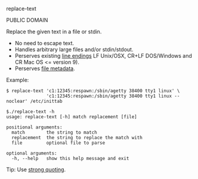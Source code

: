 replace-text

PUBLIC DOMAIN

Replace the given text in a file or stdin.

* No need to escape text.
* Handles arbitrary large files and/or stdin/stdout.
* Perserves existing [line endings](https://en.wikipedia.org/wiki/Newline) LF Unix/OSX, CR+LF DOS/Windows and CR Mac OS <= version 9).
* Perserves [file metadata](https://docs.python.org/3/library/shutil.html#shutil.copystat).

Example:
```
$ replace-text 'c1:12345:respawn:/sbin/agetty 38400 tty1 linux' \
               'c1:12345:respawn:/sbin/agetty 38400 tty1 linux --noclear' /etc/inittab

$./replace-text -h
usage: replace-text [-h] match replacement [file]

positional arguments:
  match        the string to match
  replacement  the string to replace the match with
  file         optional file to parse

optional arguments:
  -h, --help   show this help message and exit
```

Tip: Use [strong quoting](http://wiki.bash-hackers.org/syntax/quoting).


